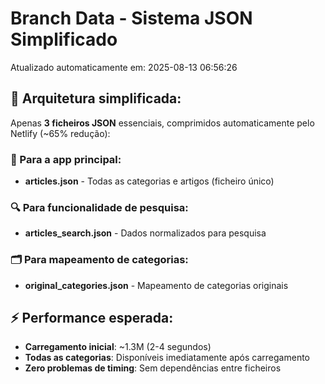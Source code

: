 # Branch Data - Sistema JSON Simplificado
Atualizado automaticamente em: 2025-08-13 06:56:26

## 🎯 Arquitetura simplificada:
Apenas **3 ficheiros JSON** essenciais, comprimidos automaticamente pelo Netlify (~65% redução):

### 📱 Para a app principal:
- **articles.json** - Todas as categorias e artigos (ficheiro único)

### 🔍 Para funcionalidade de pesquisa:
- **articles_search.json** - Dados normalizados para pesquisa

### 🗂️ Para mapeamento de categorias:
- **original_categories.json** - Mapeamento de categorias originais

## ⚡ Performance esperada:
- **Carregamento inicial**: ~1.3M (2-4 segundos)
- **Todas as categorias**: Disponíveis imediatamente após carregamento
- **Zero problemas de timing**: Sem dependências entre ficheiros
